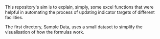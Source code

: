 This repository's aim is to explain, simply, some excel functions that were helpful in automating the process of updating indicator targets of different facilities.

The first directory, Sample Data, uses a small dataset to simplify the visualisation of how the formulas work.
